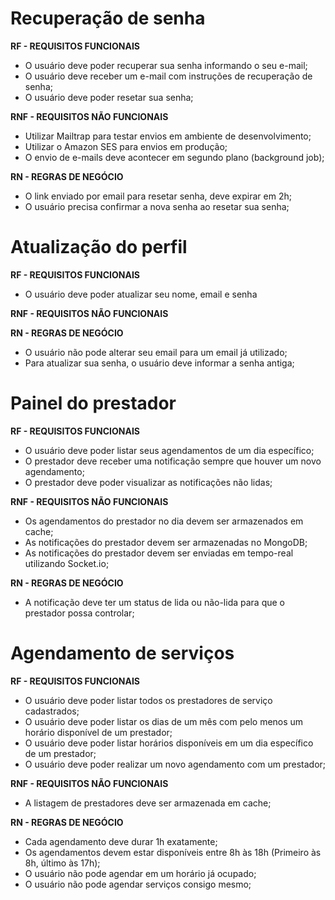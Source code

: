 # Recuperação de senha

**RF - REQUISITOS FUNCIONAIS**

- O usuário deve poder recuperar sua senha informando o seu e-mail;
- O usuário deve receber um e-mail com instruções de recuperação de senha;
- O usuário deve poder resetar sua senha;

**RNF - REQUISITOS NÃO FUNCIONAIS**

- Utilizar Mailtrap para testar envios em ambiente de desenvolvimento;
- Utilizar o Amazon SES para envios em produção;
- O envio de e-mails deve acontecer em segundo plano (background job);

**RN - REGRAS DE NEGÓCIO**

- O link enviado por email para resetar senha, deve expirar em 2h;
- O usuário precisa confirmar a nova senha ao resetar sua senha;

# Atualização do perfil

**RF - REQUISITOS FUNCIONAIS**

- O usuário deve poder atualizar seu nome, email e senha

**RNF - REQUISITOS NÃO FUNCIONAIS**

**RN - REGRAS DE NEGÓCIO**

- O usuário não pode alterar seu email para um email já utilizado;
- Para atualizar sua senha, o usuário deve informar a senha antiga;

# Painel do prestador

**RF - REQUISITOS FUNCIONAIS**

- O usuário deve poder listar seus agendamentos de um dia específico;
- O prestador deve receber uma notificação sempre que houver um novo agendamento;
- O prestador deve poder visualizar as notificações não lidas;

**RNF - REQUISITOS NÃO FUNCIONAIS**

- Os agendamentos do prestador no dia devem ser armazenados em cache;
- As notificações do prestador devem ser armazenadas no MongoDB;
- As notificações do prestador devem ser enviadas em tempo-real utilizando Socket.io;

**RN - REGRAS DE NEGÓCIO**

- A notificação deve ter um status de lida ou não-lida para que o prestador possa controlar;

# Agendamento de serviços

**RF - REQUISITOS FUNCIONAIS**

- O usuário deve poder listar todos os prestadores de serviço cadastrados;
- O usuário deve poder listar os dias de um mês com pelo menos um horário disponível de um prestador;
- O usuário deve poder listar  horários disponíveis em um dia específico de um prestador;
- O usuário deve poder realizar um novo agendamento com um prestador;

**RNF - REQUISITOS NÃO FUNCIONAIS**

- A listagem de prestadores deve ser armazenada em cache;

**RN - REGRAS DE NEGÓCIO**

- Cada agendamento deve durar 1h exatamente;
- Os agendamentos devem estar disponíveis entre 8h às 18h (Primeiro às 8h, último às 17h);
- O usuário não pode agendar em um horário já ocupado;
- O usuário não pode agendar serviços consigo mesmo;

